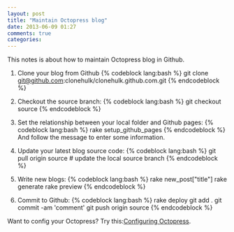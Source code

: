 ```yaml
---
layout: post
title: "Maintain Octopress blog"
date: 2013-06-09 01:27
comments: true
categories: 
---
```

This notes is about how to maintain Octopress blog in Github.
<!-- more -->
1. Clone your blog from Github
{% codeblock lang:bash %}
git clone git@github.com:clonehulk/clonehulk.github.com.git
{% endcodeblock %}

2. Checkout the source branch:
{% codeblock lang:bash %}
git checkout source
{% endcodeblock %}

3. Set the relationship between your local folder and Github pages:
{% codeblock lang:bash %}
rake setup_github_pages
{% endcodeblock %}
    And follow the message to enter some information.

4. Update your latest blog source code:
{% codeblock lang:bash %}
git pull origin source  # update the local source branch
{% endcodeblock %}

5. Write new blogs:
{% codeblock lang:bash %}
rake new_post["title"]
rake generate
rake preview
{% endcodeblock %}

6. Commit to Github:
{% codeblock lang:bash %}
rake deploy
git add .
git commit -am 'comment'
git push origin source
{% endcodeblock %}

Want to config your Octopress? Try this:[Configuring Octopress](http://octopress.org/docs/configuring/).

